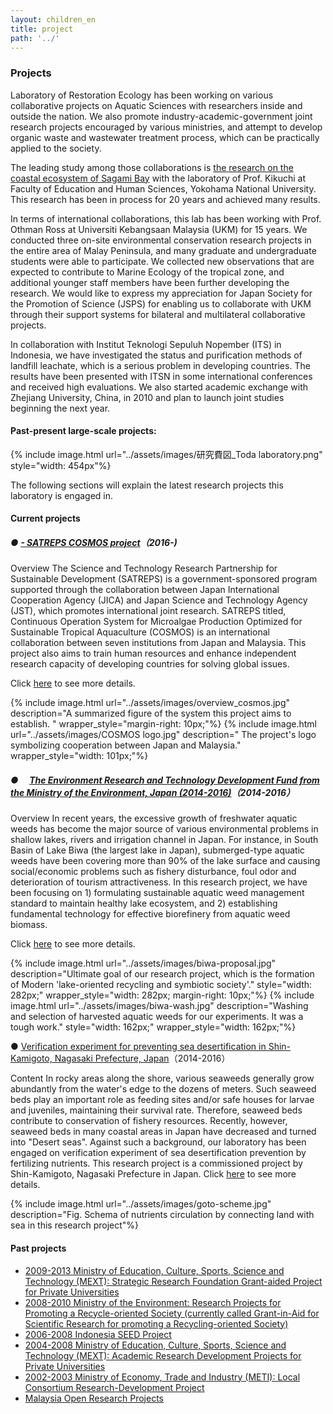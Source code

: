```yaml
---
layout: children_en
title: project
path: '../'
---
```


### Projects

Laboratory of Restoration Ecology has been working on various collaborative projects on Aquatic Sciences with researchers inside and outside the nation. We also promote industry-academic-government joint research projects encouraged by various ministries, and attempt to develop organic waste and wastewater treatment process, which can be practically applied to the society.

The leading study among those collaborations is [the research on the coastal ecosystem of Sagami Bay](./studies/study-ocean.html#manazuru) with the laboratory of Prof. Kikuchi at Faculty of Education and Human Sciences, Yokohama National University. This research has been in process for 20 years and achieved many results.

In terms of international collaborations, this lab has been working with Prof. Othman Ross at Universiti Kebangsaan Malaysia (UKM) for 15 years. We conducted three on-site environmental conservation research projects in the entire area of Malay Peninsula, and many graduate and undergraduate students were able to participate. We collected new observations that are expected to contribute to Marine Ecology of the tropical zone, and additional younger staff members have been further developing the research. We would like to express my appreciation for Japan Society for the Promotion of Science (JSPS) for enabling us to collaborate with UKM through their support systems for bilateral and multilateral collaborative projects.

In collaboration with Institut Teknologi Sepuluh Nopember (ITS) in Indonesia, we have investigated the status and purification methods of landfill leachate, which is a serious problem in developing countries. The results have been presented with ITSN in some international conferences and received high evaluations. We also started academic exchange with Zhejiang University, China, in 2010 and plan to launch joint studies beginning the next year.

#### Past-present large-scale projects:

{% include image.html url="../assets/images/研究費図_Toda laboratory.png" style="width: 454px"%}

The following sections will explain the latest research projects this laboratory is engaged in.

#### Current projects

##### ● [- SATREPS COSMOS project](http://cosmos-satreps.org/)（2016-)

Overview
The Science and Technology Research Partnership for Sustainable Development (SATREPS) is a government-sponsored program supported through the collaboration between Japan International Cooperation Agency (JICA) and Japan Science and Technology Agency (JST), which promotes international joint research. SATREPS titled, Continuous Operation System for Microalgae Production Optimized for Sustainable Tropical Aquaculture (COSMOS) is an international collaboration between seven institutions from Japan and Malaysia. This project also aims to train human resources and enhance independent research capacity of developing countries for solving global issues.

Click [here](http://cosmos-satreps.org/) to see more details.

<div class="multiple_figure_wrapper">
{% include image.html url="../assets/images/overview_cosmos.jpg" description="A summarized figure of the system this project aims to establish. " wrapper_style="margin-right: 10px;"%}
{% include image.html url="../assets/images/COSMOS logo.jpg" description=" The project's logo symbolizing cooperation between Japan and Malaysia." wrapper_style="width: 101px;"%}
</div>

##### ● 　[The Environment Research and Technology Development Fund from the Ministry of the Environment, Japan (2014-2016)](./project-biwa.html)（2014-2016）

Overview
In recent years, the excessive growth of freshwater aquatic weeds has become the major source of various environmental problems in shallow lakes, rivers and irrigation channel in Japan. For instance, in South Basin of Lake Biwa (the largest lake in Japan), submerged-type aquatic weeds have been covering more than 90% of the lake surface and causing social/economic problems such as fishery disturbance, foul odor and deterioration of tourism attractiveness. In this research project, we have been focusing on 1) formulating sustainable aquatic weed management standard to maintain healthy lake ecosystem, and 2) establishing fundamental technology for effective biorefinery from aquatic weed biomass.

Click [here](./project-biwa.html) to see more details.

<div class="multiple_figure_wrapper">
{% include image.html url="../assets/images/biwa-proposal.jpg" description="Ultimate goal of our research project, which is the formation of Modern 'lake-oriented recycling and symbiotic society'." style="width: 282px;" wrapper_style="width: 282px; margin-right: 10px;"%}
{% include image.html url="../assets/images/biwa-wash.jpg" description="Washing and selection of harvested aquatic weeds for our experiments. It was a tough work." style="width: 162px;" wrapper_style="width: 162px;"%}
</div>

● [Verification experiment for preventing sea desertification in Shin-Kamigoto, Nagasaki Prefecture, Japan](./project-goto.html)（2014-2016）

Content
In rocky areas along the shore, various seaweeds generally grow abundantly from the water's edge to the dozens of meters. Such seaweed beds play an important role as feeding sites and/or safe houses for larvae and juveniles, maintaining their survival rate. Therefore, seaweed beds contribute to conservation of fishery resources. Recently, however, seaweed beds in many coastal areas in Japan have decreased and turned into "Desert seas". Against such a background, our laboratory has been engaged on verification experiment of sea desertification prevention by fertilizing nutrients. This research project is a commissioned project by Shin-Kamigoto, Nagasaki Prefecture in Japan.
Click [here](./project-goto.html) to see more details.

{% include image.html url="../assets/images/goto-scheme.jpg" description="Fig. Schema of nutrients circulation by connecting land with sea in this research project"%}

#### Past projects

- [2009-2013 Ministry of Education, Culture, Sports, Science and Technology (MEXT): Strategic Research Foundation Grant-aided Project for Private Universities](./pastprojects.html#pp_2009-2013)
- [2008-2010 Ministry of the Environment: Research Projects for Promoting a Recycle-oriented Society (currently called Grant-in-Aid for Scientific Research for promoting a Recycling-oriented Society)](./pastprojects.html#pp_2008-2010)
- [2006-2008 Indonesia SEED Project](./pastprojects.html#pp_2006-2008)
- [2004-2008 Ministry of Education, Culture, Sports, Science and Technology (MEXT): Academic Research Development Projects for Private Universities](./pastprojects.html#pp_2004-2008)
- [2002-2003 Ministry of Economy, Trade and Industry (METI): Local Consortium Research-Development Project](./pastprojects.html#pp_2002-2003)
- [Malaysia Open Research Projects](./pastprojects.html#pp_Malaysia)
